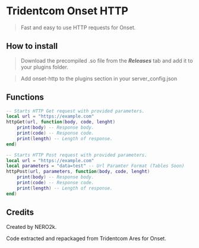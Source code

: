 # Tridentcom Onset HTTP
> Fast and easy to use HTTP requests for Onset.
## How to install

> Download the precompiled .so file from the ***Releases*** tab and add it to your
 plugins folder.
 
 > Add onset-http to the plugins section in your server_config.json
## Functions

```lua
-- Starts HTTP Get request with provided parameters.
local url = "https://example.com"
httpGet(url, function(body, code, lenght)
	print(body) -- Response body.
	print(code) -- Response code.
	print(length) -- Length of response.
end)
```

```lua
-- Starts HTTP Post request with provided parameters.
local url = "https://example.com"
local parameters = "data=test" -- Url Paramter Format (Tables Soon)
httpPost(url, parameters, function(body, code, lenght)
	print(body) -- Response body.
	print(code) -- Response code.
	print(length) -- Length of response.
end)
```

## Credits
Created by NERO2k.

Code extracted and repackaged from Tridentcom Ares for Onset.
